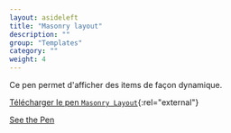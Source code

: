 ```yaml
---
layout: asideleft
title: "Masonry layout"
description: ""
group: "Templates"
category: ""
weight: 4
---
```


Ce pen permet d'afficher des items de façon dynamique.

[Télécharger le pen `Masonry Layout`](https://codepen.io/aquelito/share/zip/BmOdqg/){:rel="external"}

<p data-height="400" data-theme-id="dark" data-slug-hash="BmOdqg" data-default-tab="result" data-user="aquelito" data-embed-version="2" data-pen-title="Masonry Loayout" data-preview="true" class="codepen"><a href="https://codepen.io/aquelito/pen/BmOdqg/">See the Pen</a></p>
<script async src="https://production-assets.codepen.io/assets/embed/ei.js"></script>
